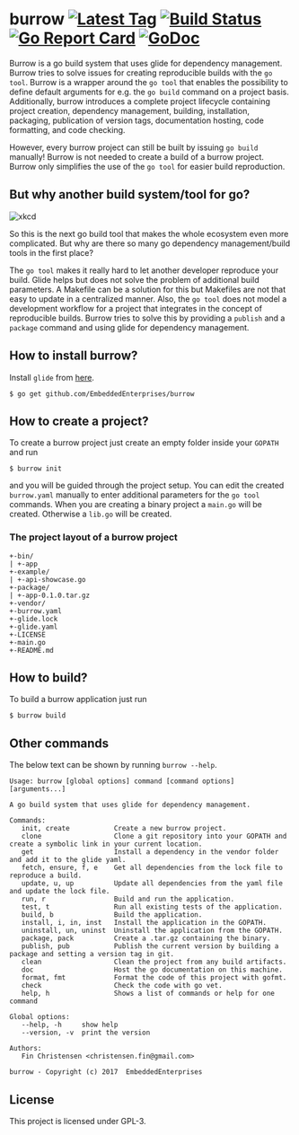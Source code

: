 # burrow [![Latest Tag](https://img.shields.io/github/tag/EmbeddedEnterprises/burrow.svg)](https://github.com/EmbeddedEnterprises/burrow/releases) [![Build Status](https://travis-ci.org/EmbeddedEnterprises/burrow.svg?branch=master)](https://travis-ci.org/EmbeddedEnterprises/burrow) [![Go Report Card](https://goreportcard.com/badge/github.com/EmbeddedEnterprises/burrow)](https://goreportcard.com/report/github.com/EmbeddedEnterprises/burrow) [![GoDoc](https://godoc.org/github.com/EmbeddedEnterprises/burrow?status.svg)](https://godoc.org/github.com/EmbeddedEnterprises/burrow)

Burrow is a go build system that uses glide for dependency management. Burrow tries to solve issues for creating reproducible builds with the `go tool`. Burrow is a wrapper around the `go tool` that enables the possibility to define default arguments for e.g. the `go build` command on a project basis. Additionally, burrow introduces a complete project lifecycle containing project creation, dependency management, building, installation, packaging, publication of version tags, documentation hosting, code formatting, and code checking.

However, every burrow project can still be built by issuing `go build` manually! Burrow is not needed to create a build of a burrow project. Burrow only simplifies the use of the `go tool` for easier build reproduction.

## But why another build system/tool for go?

![xkcd](https://imgs.xkcd.com/comics/standards.png)

So this is the next go build tool that makes the whole ecosystem even more complicated. But why are there so many go dependency management/build tools in the first place?

The `go tool` makes it really hard to let another developer reproduce your build. Glide helps but does not solve the problem of additional build parameters. A Makefile can be a solution for this but Makefiles are not that easy to update in a centralized manner. Also, the `go tool` does not model a development workflow for a project that integrates in the concept of reproducible builds. Burrow tries to solve this by providing a `publish` and a `package` command and using glide for dependency management.

## How to install burrow?

Install `glide` from [here](https://github.com/Masterminds/glide).

```
$ go get github.com/EmbeddedEnterprises/burrow
```

## How to create a project?

To create a burrow project just create an empty folder inside your `GOPATH` and run

```
$ burrow init
```

and you will be guided through the project setup. You can edit the created `burrow.yaml` manually to enter additional parameters for the `go tool` commands. When you are creating a binary project a `main.go` will be created. Otherwise a `lib.go` will be created.

### The project layout of a burrow project

```
+-bin/
| +-app
+-example/
| +-api-showcase.go
+-package/
| +-app-0.1.0.tar.gz
+-vendor/
+-burrow.yaml
+-glide.lock
+-glide.yaml
+-LICENSE
+-main.go
+-README.md
```

## How to build?

To build a burrow application just run

```
$ burrow build
```

## Other commands

The below text can be shown by running `burrow --help`.

```
Usage: burrow [global options] command [command options] [arguments...]

A go build system that uses glide for dependency management.

Commands:
   init, create           Create a new burrow project.
   clone                  Clone a git repository into your GOPATH and create a symbolic link in your current location.
   get                    Install a dependency in the vendor folder and add it to the glide yaml.
   fetch, ensure, f, e    Get all dependencies from the lock file to reproduce a build.
   update, u, up          Update all dependencies from the yaml file and update the lock file.
   run, r                 Build and run the application.
   test, t                Run all existing tests of the application.
   build, b               Build the application.
   install, i, in, inst   Install the application in the GOPATH.
   uninstall, un, uninst  Uninstall the application from the GOPATH.
   package, pack          Create a .tar.gz containing the binary.
   publish, pub           Publish the current version by building a package and setting a version tag in git.
   clean                  Clean the project from any build artifacts.
   doc                    Host the go documentation on this machine.
   format, fmt            Format the code of this project with gofmt.
   check                  Check the code with go vet.
   help, h                Shows a list of commands or help for one command

Global options:
   --help, -h     show help
   --version, -v  print the version
   
Authors:
   Fin Christensen <christensen.fin@gmail.com>
   
burrow - Copyright (c) 2017  EmbeddedEnterprises
```

## License

This project is licensed under GPL-3.
